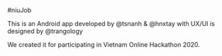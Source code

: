 #niuJob 

This is an Android app developed by @tsnanh & @hnxtay with UX/UI is designed by @trangology

We created it for participating in Vietnam Online Hackathon 2020. 
